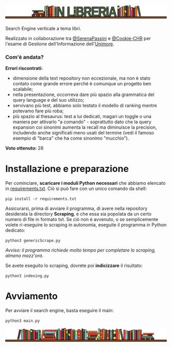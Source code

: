 ![](https://github.com/Cookie-CHR/Books-Search-Engine/blob/main/Titolo.png)

Search Engine verticale a tema libri.

Realizzato in collaborazione tra [@SerenaPassini](https://github.com/SerenaPassini) e [@Cookie-CHR](https://github.com/Cookie-CHR) per l'esame di Gestione dell'Informazione dell'[Unimore](https://www.unimore.it/).

### Com'è andata?

**Errori riscontrati:**
- dimensione della text repository non eccezionale, ma non è stato contato come grande errore perché è comunque un progetto ben scalabile;
- nella presentazione, occorreva dare più spazio alla grammatica del query language e del suo utilizzo;
- servivano più test, abbiamo solo testato il modello di ranking mentre potevamo fare più roba;
- più spazio al thesaurus: test a lui dedicati, magari un toggle o una maniera per attivarlo "a comando" - soprattutto dato che la query expansion coi sinonimi aumenta la recall ma diminuisce la precision, includendo anche significati meno usati del termine (vedi il famoso esempio di "barca" che ha come sinonimo "mucchio").

**Voto ottenuto:** 
28

# Installazione e preparazione
Per cominciare, **scaricare i moduli Python necessari** che abbiamo elencato in [requirements.txt](https://github.com/Cookie-CHR/Books-Search-Engine/blob/main/requirements.txt). Ciò si può fare con un unico comando da shell:

``pip install -r requirements.txt``

Assicurarsi, prima di avviare il programma, di avere nella repository desiderata la directory **Scraping**, e che essa sia popolata da un certo numero di file in formato txt. Se ciò non è avvenuto, o se semplicemente volete ri-eseguire lo scraping in autonomia, eseguite il programma in Python dedicato:

``python3 genericScrape.py``

*Avviso: il programma richiede molto tempo per completare lo scraping, almeno mezz'ora.*

Se avete eseguito lo scraping, dovrete poi **indicizzare** il risultato:

``python3 indexing.py``

# Avviamento

Per avviare il search engine, basta eseguire il main:

``python3 main.py``

![](https://github.com/Cookie-CHR/Books-Search-Engine/blob/main/Separator.png)
